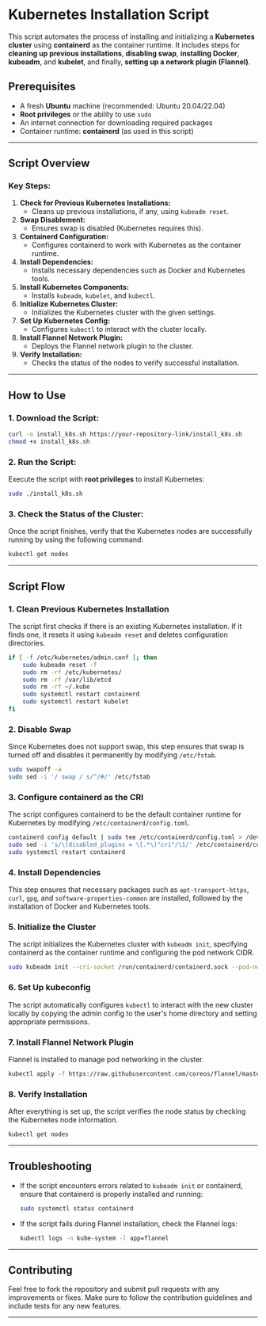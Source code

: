 # **Kubernetes Installation Script**

This script automates the process of installing and initializing a **Kubernetes cluster** using **containerd** as the container runtime. It includes steps for **cleaning up previous installations**, **disabling swap**, **installing Docker**, **kubeadm**, and **kubelet**, and finally, **setting up a network plugin (Flannel)**.


## **Prerequisites**

- A fresh **Ubuntu** machine (recommended: Ubuntu 20.04/22.04)
- **Root privileges** or the ability to use `sudo`
- An internet connection for downloading required packages
- Container runtime: **containerd** (as used in this script)

---

## **Script Overview**

### **Key Steps:**
1. **Check for Previous Kubernetes Installations:**
   - Cleans up previous installations, if any, using `kubeadm reset`.
2. **Swap Disablement:**
   - Ensures swap is disabled (Kubernetes requires this).
3. **Containerd Configuration:**
   - Configures containerd to work with Kubernetes as the container runtime.
4. **Install Dependencies:**
   - Installs necessary dependencies such as Docker and Kubernetes tools.
5. **Install Kubernetes Components:**
   - Installs `kubeadm`, `kubelet`, and `kubectl`.
6. **Initialize Kubernetes Cluster:**
   - Initializes the Kubernetes cluster with the given settings.
7. **Set Up Kubernetes Config:**
   - Configures `kubectl` to interact with the cluster locally.
8. **Install Flannel Network Plugin:**
   - Deploys the Flannel network plugin to the cluster.
9. **Verify Installation:**
   - Checks the status of the nodes to verify successful installation.

---

## **How to Use**

### **1. Download the Script:**

```bash
curl -o install_k8s.sh https://your-repository-link/install_k8s.sh
chmod +x install_k8s.sh
```

### **2. Run the Script:**
Execute the script with **root privileges** to install Kubernetes:

```bash
sudo ./install_k8s.sh
```

### **3. Check the Status of the Cluster:**

Once the script finishes, verify that the Kubernetes nodes are successfully running by using the following command:

```bash
kubectl get nodes
```

---

## **Script Flow**

### **1. Clean Previous Kubernetes Installation**
The script first checks if there is an existing Kubernetes installation. If it finds one, it resets it using `kubeadm reset` and deletes configuration directories.

```bash
if [ -f /etc/kubernetes/admin.conf ]; then
    sudo kubeadm reset -f
    sudo rm -rf /etc/kubernetes/
    sudo rm -rf /var/lib/etcd
    sudo rm -rf ~/.kube
    sudo systemctl restart containerd
    sudo systemctl restart kubelet
fi
```

### **2. Disable Swap**
Since Kubernetes does not support swap, this step ensures that swap is turned off and disables it permanently by modifying `/etc/fstab`.

```bash
sudo swapoff -a
sudo sed -i '/ swap / s/^/#/' /etc/fstab
```

### **3. Configure containerd as the CRI**
The script configures containerd to be the default container runtime for Kubernetes by modifying `/etc/containerd/config.toml`.

```bash
containerd config default | sudo tee /etc/containerd/config.toml > /dev/null
sudo sed -i 's/\(disabled_plugins = \[.*\)"cri"/\1/' /etc/containerd/config.toml
sudo systemctl restart containerd
```

### **4. Install Dependencies**
This step ensures that necessary packages such as `apt-transport-https`, `curl`, `gpg`, and `software-properties-common` are installed, followed by the installation of Docker and Kubernetes tools.

### **5. Initialize the Cluster**
The script initializes the Kubernetes cluster with `kubeadm init`, specifying containerd as the container runtime and configuring the pod network CIDR.

```bash
sudo kubeadm init --cri-socket /run/containerd/containerd.sock --pod-network-cidr=10.244.0.0/16
```

### **6. Set Up kubeconfig**
The script automatically configures `kubectl` to interact with the new cluster locally by copying the admin config to the user's home directory and setting appropriate permissions.

### **7. Install Flannel Network Plugin**
Flannel is installed to manage pod networking in the cluster.

```bash
kubectl apply -f https://raw.githubusercontent.com/coreos/flannel/master/Documentation/kube-flannel.yml
```

### **8. Verify Installation**
After everything is set up, the script verifies the node status by checking the Kubernetes node information.

```bash
kubectl get nodes
```

---

## **Troubleshooting**

- If the script encounters errors related to `kubeadm init` or containerd, ensure that containerd is properly installed and running:
  
  ```bash
  sudo systemctl status containerd
  ```

- If the script fails during Flannel installation, check the Flannel logs:

  ```bash
  kubectl logs -n kube-system -l app=flannel
  ```

---

## **Contributing**

Feel free to fork the repository and submit pull requests with any improvements or fixes. Make sure to follow the contribution guidelines and include tests for any new features.

---